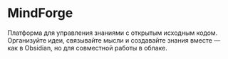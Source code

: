 # MindForge
Платформа для управления знаниями с открытым исходным кодом. Организуйте идеи, связывайте мысли и создавайте знания вместе — как в Obsidian, но для совместной работы в облаке.
